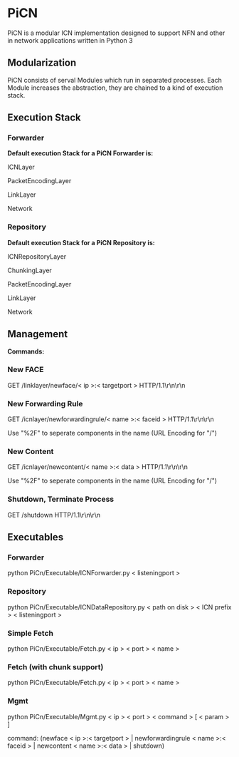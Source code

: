 # PiCN 
PiCN is a modular ICN implementation designed to support NFN and
other in network applications written in Python 3

## Modularization
PiCN consists of serval Modules which run in separated processes. 
Each Module increases the abstraction, they are chained to a kind 
of execution stack. 


## Execution Stack

### Forwarder

**Default execution Stack for a PiCN Forwarder is:**

ICNLayer 

PacketEncodingLayer

LinkLayer

Network

### Repository

**Default execution Stack for a PiCN Repository is:**

ICNRepositoryLayer

ChunkingLayer

PacketEncodingLayer

LinkLayer

Network

## Management

**Commands:**

### New FACE

GET /linklayer/newface/< ip >:< targetport > HTTP/1.1\r\n\r\n

### New Forwarding Rule

GET /icnlayer/newforwardingrule/< name >:< faceid > HTTP/1.1\r\n\r\n

Use "%2F" to seperate components in the name (URL Encoding for "/")

### New Content 

GET /icnlayer/newcontent/< name >:< data > HTTP/1.1\r\n\r\n

Use "%2F" to seperate components in the name (URL Encoding for "/")

### Shutdown, Terminate Process

GET /shutdown HTTP/1.1\r\n\r\n

## Executables

### Forwarder
python PiCn/Executable/ICNForwarder.py < listeningport >

### Repository
python PiCn/Executable/ICNDataRepository.py < path on disk > < ICN prefix > < listeningport >


### Simple Fetch
python PiCn/Executable/Fetch.py < ip > < port > < name >

### Fetch (with chunk support)
python PiCn/Executable/Fetch.py < ip > < port > < name >

### Mgmt
python PiCn/Executable/Mgmt.py < ip > < port > < command > [ < param > ]

command: (newface < ip >:< targetport > | newforwardingrule < name >:< faceid > | newcontent < name >:< data > | shutdown)
